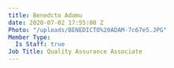 ```yaml
---
title: Benedcto Adamu
date: 2020-07-02 17:55:00 Z
Photo: "/uploads/BENEDICTO%20ADAM-7c67e5.JPG"
Member Type:
  Is Staff: true
Job Title: Quality Assurance Associate
---
```


